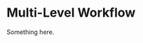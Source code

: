 [title]: # (Multi-Level Workflow)
[tags]: # (XXX)
[priority]: # (5712)
# Multi-Level Workflow
Something here.
